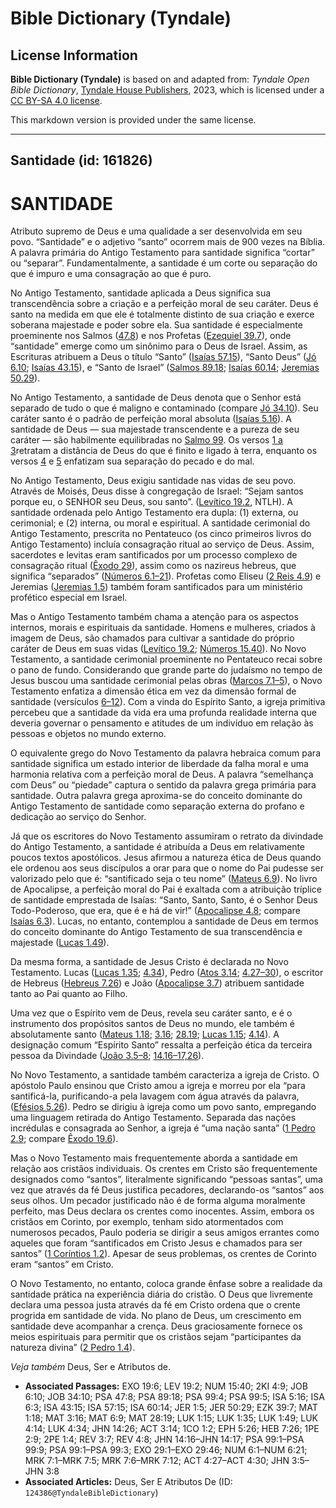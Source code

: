 # Bible Dictionary (Tyndale)

## License Information

**Bible Dictionary (Tyndale)** is based on and adapted from: _Tyndale Open Bible Dictionary_, [Tyndale House Publishers](https://tyndaleopenresources.com/), 2023, which is licensed under a [CC BY-SA 4.0 license](https://creativecommons.org/licenses/by-sa/4.0/legalcode.en).

This markdown version is provided under the same license.



--------------------------------

## Santidade (id: 161826)

SANTIDADE
=========

Atributo supremo de Deus e uma qualidade a ser desenvolvida em seu povo. “Santidade” e o adjetivo “santo” ocorrem mais de 900 vezes na Bíblia. A palavra primária do Antigo Testamento para santidade significa “cortar” ou “separar”. Fundamentalmente, a santidade é um corte ou separação do que é impuro e uma consagração ao que é puro.

No Antigo Testamento, santidade aplicada a Deus significa sua transcendência sobre a criação e a perfeição moral de seu caráter. Deus é santo na medida em que ele é totalmente distinto de sua criação e exerce soberana majestade e poder sobre ela. Sua santidade é especialmente proeminente nos Salmos ([47\.8](https://ref.ly/Ps47:8)) e nos Profetas ([Ezequiel 39\.7](https://ref.ly/Ezek39:7)), onde “santidade” emerge como um sinônimo para o Deus de Israel. Assim, as Escrituras atribuem a Deus o título “Santo” ([Isaías 57\.15](https://ref.ly/Isa57:15)), “Santo Deus” ([Jó 6\.10](https://ref.ly/Job6:10); [Isaías 43\.15](https://ref.ly/Isa43:15)), e “Santo de Israel” ([Salmos 89\.18](https://ref.ly/Ps89:18); [Isaías 60\.14](https://ref.ly/Isa60:14); [Jeremias 50\.29](https://ref.ly/Jer50:29)).

No Antigo Testamento, a santidade de Deus denota que o Senhor está separado de tudo o que é maligno e contaminado (compare [Jó 34\.10](https://ref.ly/Job34:10)). Seu caráter santo é o padrão de perfeição moral absoluta ([Isaías 5\.16](https://ref.ly/Isa5:16)). A santidade de Deus — sua majestade transcendente e a pureza de seu caráter — são habilmente equilibradas no [Salmo 99](https://ref.ly/Ps99:1-Ps99:9). Os versos [1 a 3](https://ref.ly/Ps99:1-Ps99:3)retratam a distância de Deus do que é finito e ligado à terra, enquanto os versos [4](https://ref.ly/Ps99:4) e [5](https://ref.ly/Ps99:5) enfatizam sua separação do pecado e do mal.

No Antigo Testamento, Deus exigiu santidade nas vidas de seu povo. Através de Moisés, Deus disse à congregação de Israel: “Sejam santos porque eu, o SENHOR seu Deus, sou santo”. ([Levítico 19\.2](https://ref.ly/Lev19:2), NTLH). A santidade ordenada pelo Antigo Testamento era dupla: (1\) externa, ou cerimonial; e (2\) interna, ou moral e espiritual. A santidade cerimonial do Antigo Testamento, prescrita no Pentateuco (os cinco primeiros livros do Antigo Testamento) incluía consagração ritual ao serviço de Deus. Assim, sacerdotes e levitas eram santificados por um processo complexo de consagração ritual ([Êxodo 29](https://ref.ly/Exod29:1-Exod29:46)), assim como os nazireus hebreus, que significa “separados” ([Números 6\.1–21](https://ref.ly/Num6:1-Num6:21)). Profetas como Eliseu ([2 Reis 4\.9](https://ref.ly/2Kgs4:9)) e Jeremias ([Jeremias 1\.5](https://ref.ly/Jer1:5)) também foram santificados para um ministério profético especial em Israel.

Mas o Antigo Testamento também chama a atenção para os aspectos internos, morais e espirituais da santidade. Homens e mulheres, criados à imagem de Deus, são chamados para cultivar a santidade do próprio caráter de Deus em suas vidas ([Levítico 19\.2](https://ref.ly/Lev19:2); [Números 15\.40](https://ref.ly/Num15:40)). No Novo Testamento, a santidade cerimonial proeminente no Pentateuco recai sobre o pano de fundo. Considerando que grande parte do judaísmo no tempo de Jesus buscou uma santidade cerimonial pelas obras ([Marcos 7\.1–5](https://ref.ly/Mark7:1-Mark7:5)), o Novo Testamento enfatiza a dimensão ética em vez da dimensão formal de santidade (versículos [6–12](https://ref.ly/Mark7:6-Mark7:12)). Com a vinda do Espírito Santo, a igreja primitiva percebeu que a santidade da vida era uma profunda realidade interna que deveria governar o pensamento e atitudes de um indivíduo em relação às pessoas e objetos no mundo externo.

O equivalente grego do Novo Testamento da palavra hebraica comum para santidade significa um estado interior de liberdade da falha moral e uma harmonia relativa com a perfeição moral de Deus. A palavra “semelhança com Deus” ou “piedade” captura o sentido da palavra grega primária para santidade. Outra palavra grega aproxima\-se do conceito dominante do Antigo Testamento de santidade como separação externa do profano e dedicação ao serviço do Senhor.

Já que os escritores do Novo Testamento assumiram o retrato da divindade do Antigo Testamento, a santidade é atribuída a Deus em relativamente poucos textos apostólicos. Jesus afirmou a natureza ética de Deus quando ele ordenou aos seus discípulos a orar para que o nome do Pai pudesse ser valorizado pelo que é: “santificado seja o teu nome” ([Mateus 6\.9](https://ref.ly/Matt6:9)). No livro de Apocalipse, a perfeição moral do Pai é exaltada com a atribuição tríplice de santidade emprestada de Isaías: “Santo, Santo, Santo, é o Senhor Deus Todo\-Poderoso, que era, que é e há de vir!” ([Apocalipse 4\.8](https://ref.ly/Rev4:8); compare [Isaías 6\.3](https://ref.ly/Isa6:3)). Lucas, no entanto, contemplou a santidade de Deus em termos do conceito dominante do Antigo Testamento de sua transcendência e majestade ([Lucas 1\.49](https://ref.ly/Luke1:49)).

Da mesma forma, a santidade de Jesus Cristo é declarada no Novo Testamento. Lucas ([Lucas 1\.35](https://ref.ly/Luke1:35); [4\.34](https://ref.ly/Luke4:34)), Pedro ([Atos 3\.14](https://ref.ly/Acts3:14); [4\.27–30](https://ref.ly/Acts4:27-Acts4:30)), o escritor de Hebreus ([Hebreus 7\.26](https://ref.ly/Heb7:26)) e João ([Apocalipse 3\.7](https://ref.ly/Rev3:7)) atribuem santidade tanto ao Pai quanto ao Filho.

Uma vez que o Espírito vem de Deus, revela seu caráter santo, e é o instrumento dos propósitos santos de Deus no mundo, ele também é absolutamente santo ([Mateus 1\.18](https://ref.ly/Matt1:18); [3\.16](https://ref.ly/Matt3:16); [28\.19](https://ref.ly/Matt28:19); [Lucas 1\.15](https://ref.ly/Luke1:15); [4\.14](https://ref.ly/Luke4:14)). A designação comum “Espírito Santo” ressalta a perfeição ética da terceira pessoa da Divindade ([João 3\.5–8](https://ref.ly/John3:5-John3:8); [14\.16–17,26](https://ref.ly/John14:16-John14:17)).

No Novo Testamento, a santidade também caracteriza a igreja de Cristo. O apóstolo Paulo ensinou que Cristo amou a igreja e morreu por ela “para santificá\-la, purificando\-a pela lavagem com água através da palavra, ([Efésios 5\.26](https://ref.ly/Eph5:26)). Pedro se dirigiu à igreja como um povo santo, empregando uma linguagem retirada do Antigo Testamento. Separada das nações incrédulas e consagrada ao Senhor, a igreja é “uma nação santa” ([1 Pedro 2\.9](https://ref.ly/1Pet2:9); compare [Êxodo 19\.6](https://ref.ly/Exod19:6)).

Mas o Novo Testamento mais frequentemente aborda a santidade em relação aos cristãos individuais. Os crentes em Cristo são frequentemente designados como “santos”, literalmente significando “pessoas santas”, uma vez que através da fé Deus justifica pecadores, declarando\-os “santos” aos seus olhos. Um pecador justificado não é de forma alguma moralmente perfeito, mas Deus declara os crentes como inocentes. Assim, embora os cristãos em Corinto, por exemplo, tenham sido atormentados com numerosos pecados, Paulo poderia se dirigir a seus amigos errantes como aqueles que foram “santificados em Cristo Jesus e chamados para ser santos” ([1 Coríntios 1\.2](https://ref.ly/1Cor1:2)). Apesar de seus problemas, os crentes de Corinto eram “santos” em Cristo.

O Novo Testamento, no entanto, coloca grande ênfase sobre a realidade da santidade prática na experiência diária do cristão. O Deus que livremente declara uma pessoa justa através da fé em Cristo ordena que o crente progrida em santidade de vida. No plano de Deus, um crescimento em santidade deve acompanhar a crença. Deus graciosamente fornece os meios espirituais para permitir que os cristãos sejam “participantes da natureza divina” ([2 Pedro 1\.4](https://ref.ly/2Pet1:4)).

*Veja também* Deus, Ser e Atributos de.

* **Associated Passages:** EXO 19:6; LEV 19:2; NUM 15:40; 2KI 4:9; JOB 6:10; JOB 34:10; PSA 47:8; PSA 89:18; PSA 99:4; PSA 99:5; ISA 5:16; ISA 6:3; ISA 43:15; ISA 57:15; ISA 60:14; JER 1:5; JER 50:29; EZK 39:7; MAT 1:18; MAT 3:16; MAT 6:9; MAT 28:19; LUK 1:15; LUK 1:35; LUK 1:49; LUK 4:14; LUK 4:34; JHN 14:26; ACT 3:14; 1CO 1:2; EPH 5:26; HEB 7:26; 1PE 2:9; 2PE 1:4; REV 3:7; REV 4:8; JHN 14:16–JHN 14:17; PSA 99:1–PSA 99:9; PSA 99:1–PSA 99:3; EXO 29:1–EXO 29:46; NUM 6:1–NUM 6:21; MRK 7:1–MRK 7:5; MRK 7:6–MRK 7:12; ACT 4:27–ACT 4:30; JHN 3:5–JHN 3:8
* **Associated Articles:** Deus, Ser E Atributos De (ID: `124386@TyndaleBibleDictionary`)

